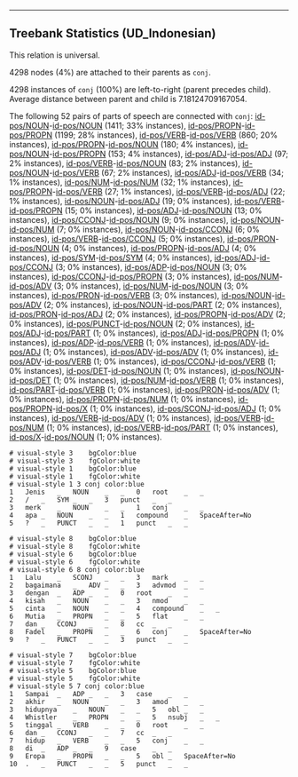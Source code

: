 

--------------------------------------------------------------------------------

## Treebank Statistics (UD_Indonesian)

This relation is universal.

4298 nodes (4%) are attached to their parents as `conj`.

4298 instances of `conj` (100%) are left-to-right (parent precedes child).
Average distance between parent and child is 7.18124709167054.

The following 52 pairs of parts of speech are connected with `conj`: [id-pos/NOUN]()-[id-pos/NOUN]() (1411; 33% instances), [id-pos/PROPN]()-[id-pos/PROPN]() (1199; 28% instances), [id-pos/VERB]()-[id-pos/VERB]() (860; 20% instances), [id-pos/PROPN]()-[id-pos/NOUN]() (180; 4% instances), [id-pos/NOUN]()-[id-pos/PROPN]() (153; 4% instances), [id-pos/ADJ]()-[id-pos/ADJ]() (97; 2% instances), [id-pos/VERB]()-[id-pos/NOUN]() (83; 2% instances), [id-pos/NOUN]()-[id-pos/VERB]() (67; 2% instances), [id-pos/ADJ]()-[id-pos/VERB]() (34; 1% instances), [id-pos/NUM]()-[id-pos/NUM]() (32; 1% instances), [id-pos/PROPN]()-[id-pos/VERB]() (27; 1% instances), [id-pos/VERB]()-[id-pos/ADJ]() (22; 1% instances), [id-pos/NOUN]()-[id-pos/ADJ]() (19; 0% instances), [id-pos/VERB]()-[id-pos/PROPN]() (15; 0% instances), [id-pos/ADJ]()-[id-pos/NOUN]() (13; 0% instances), [id-pos/CCONJ]()-[id-pos/NOUN]() (9; 0% instances), [id-pos/NOUN]()-[id-pos/NUM]() (7; 0% instances), [id-pos/NOUN]()-[id-pos/CCONJ]() (6; 0% instances), [id-pos/VERB]()-[id-pos/CCONJ]() (5; 0% instances), [id-pos/PRON]()-[id-pos/NOUN]() (4; 0% instances), [id-pos/PROPN]()-[id-pos/ADJ]() (4; 0% instances), [id-pos/SYM]()-[id-pos/SYM]() (4; 0% instances), [id-pos/ADJ]()-[id-pos/CCONJ]() (3; 0% instances), [id-pos/ADP]()-[id-pos/NOUN]() (3; 0% instances), [id-pos/CCONJ]()-[id-pos/PROPN]() (3; 0% instances), [id-pos/NUM]()-[id-pos/ADV]() (3; 0% instances), [id-pos/NUM]()-[id-pos/NOUN]() (3; 0% instances), [id-pos/PRON]()-[id-pos/VERB]() (3; 0% instances), [id-pos/NOUN]()-[id-pos/ADV]() (2; 0% instances), [id-pos/NOUN]()-[id-pos/PART]() (2; 0% instances), [id-pos/PRON]()-[id-pos/ADJ]() (2; 0% instances), [id-pos/PROPN]()-[id-pos/ADV]() (2; 0% instances), [id-pos/PUNCT]()-[id-pos/NOUN]() (2; 0% instances), [id-pos/ADJ]()-[id-pos/PART]() (1; 0% instances), [id-pos/ADJ]()-[id-pos/PROPN]() (1; 0% instances), [id-pos/ADP]()-[id-pos/VERB]() (1; 0% instances), [id-pos/ADV]()-[id-pos/ADJ]() (1; 0% instances), [id-pos/ADV]()-[id-pos/ADV]() (1; 0% instances), [id-pos/ADV]()-[id-pos/VERB]() (1; 0% instances), [id-pos/CCONJ]()-[id-pos/VERB]() (1; 0% instances), [id-pos/DET]()-[id-pos/NOUN]() (1; 0% instances), [id-pos/NOUN]()-[id-pos/DET]() (1; 0% instances), [id-pos/NUM]()-[id-pos/VERB]() (1; 0% instances), [id-pos/PART]()-[id-pos/VERB]() (1; 0% instances), [id-pos/PRON]()-[id-pos/ADV]() (1; 0% instances), [id-pos/PROPN]()-[id-pos/NUM]() (1; 0% instances), [id-pos/PROPN]()-[id-pos/X]() (1; 0% instances), [id-pos/SCONJ]()-[id-pos/ADJ]() (1; 0% instances), [id-pos/VERB]()-[id-pos/ADV]() (1; 0% instances), [id-pos/VERB]()-[id-pos/NUM]() (1; 0% instances), [id-pos/VERB]()-[id-pos/PART]() (1; 0% instances), [id-pos/X]()-[id-pos/NOUN]() (1; 0% instances).


~~~ conllu
# visual-style 3	bgColor:blue
# visual-style 3	fgColor:white
# visual-style 1	bgColor:blue
# visual-style 1	fgColor:white
# visual-style 1 3 conj	color:blue
1	Jenis	_	NOUN	_	_	0	root	_	_
2	/	_	SYM	_	_	3	punct	_	_
3	merk	_	NOUN	_	_	1	conj	_	_
4	apa	_	NOUN	_	_	1	compound	_	SpaceAfter=No
5	?	_	PUNCT	_	_	1	punct	_	_

~~~


~~~ conllu
# visual-style 8	bgColor:blue
# visual-style 8	fgColor:white
# visual-style 6	bgColor:blue
# visual-style 6	fgColor:white
# visual-style 6 8 conj	color:blue
1	Lalu	_	SCONJ	_	_	3	mark	_	_
2	bagaimana	_	ADV	_	_	3	advmod	_	_
3	dengan	_	ADP	_	_	0	root	_	_
4	kisah	_	NOUN	_	_	3	nmod	_	_
5	cinta	_	NOUN	_	_	4	compound	_	_
6	Mutia	_	PROPN	_	_	5	flat	_	_
7	dan	_	CCONJ	_	_	8	cc	_	_
8	Fadel	_	PROPN	_	_	6	conj	_	SpaceAfter=No
9	?	_	PUNCT	_	_	3	punct	_	_

~~~


~~~ conllu
# visual-style 7	bgColor:blue
# visual-style 7	fgColor:white
# visual-style 5	bgColor:blue
# visual-style 5	fgColor:white
# visual-style 5 7 conj	color:blue
1	Sampai	_	ADP	_	_	3	case	_	_
2	akhir	_	NOUN	_	_	3	amod	_	_
3	hidupnya	_	NOUN	_	_	5	obl	_	_
4	Whistler	_	PROPN	_	_	5	nsubj	_	_
5	tinggal	_	VERB	_	_	0	root	_	_
6	dan	_	CCONJ	_	_	7	cc	_	_
7	hidup	_	VERB	_	_	5	conj	_	_
8	di	_	ADP	_	_	9	case	_	_
9	Eropa	_	PROPN	_	_	5	obl	_	SpaceAfter=No
10	.	_	PUNCT	_	_	5	punct	_	_

~~~


